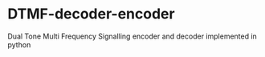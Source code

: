 # DTMF-decoder-encoder
Dual Tone Multi Frequency Signalling encoder and decoder implemented in python
